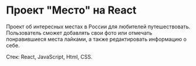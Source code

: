 # Проект "Место" на React

Проект об интересных местах в России для любителей путешествовать. Пользователь сможет добавлять свои фото или отмечать понравившиеся места лайками, а также редактировать информацию о себе.

Стек: React, JavaScript, Html, CSS.

